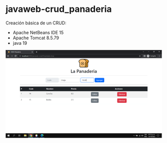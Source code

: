 # javaweb-crud_panaderia

Creación básica de un CRUD:

- Apache NetBeans IDE 15
- Apache Tomcat 8.5.79
- java 19

![](extra/Captura%20de%20pantalla.png)
